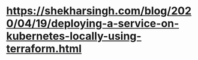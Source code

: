 # https://shekharsingh.com/blog/2020/04/19/deploying-a-service-on-kubernetes-locally-using-terraform.html
